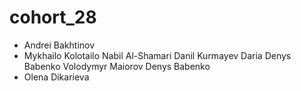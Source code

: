 # cohort_28

-   Andrei Bakhtinov
-   Mykhailo Kolotailo
    Nabil Al-Shamari
    Danil Kurmayev
    Daria
    Denys Babenko
    Volodymyr Maiorov
    Denys Babenko
-   Olena Dikarieva
